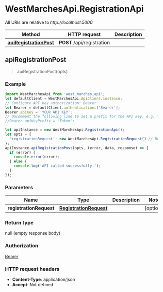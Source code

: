 # WestMarchesApi.RegistrationApi

All URIs are relative to *http://localhost:5000*

Method | HTTP request | Description
------------- | ------------- | -------------
[**apiRegistrationPost**](RegistrationApi.md#apiRegistrationPost) | **POST** /api/registration | 



## apiRegistrationPost

> apiRegistrationPost(opts)



### Example

```javascript
import WestMarchesApi from 'west_marches_api';
let defaultClient = WestMarchesApi.ApiClient.instance;
// Configure API key authorization: Bearer
let Bearer = defaultClient.authentications['Bearer'];
Bearer.apiKey = 'YOUR API KEY';
// Uncomment the following line to set a prefix for the API key, e.g. "Token" (defaults to null)
//Bearer.apiKeyPrefix = 'Token';

let apiInstance = new WestMarchesApi.RegistrationApi();
let opts = {
  'registrationRequest': new WestMarchesApi.RegistrationRequest() // RegistrationRequest | 
};
apiInstance.apiRegistrationPost(opts, (error, data, response) => {
  if (error) {
    console.error(error);
  } else {
    console.log('API called successfully.');
  }
});
```

### Parameters


Name | Type | Description  | Notes
------------- | ------------- | ------------- | -------------
 **registrationRequest** | [**RegistrationRequest**](RegistrationRequest.md)|  | [optional] 

### Return type

null (empty response body)

### Authorization

[Bearer](../README.md#Bearer)

### HTTP request headers

- **Content-Type**: application/json
- **Accept**: Not defined

